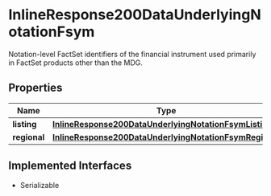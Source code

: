 

# InlineResponse200DataUnderlyingNotationFsym

Notation-level FactSet identifiers of the financial instrument used primarily in FactSet products other than the MDG.

## Properties

Name | Type | Description | Notes
------------ | ------------- | ------------- | -------------
**listing** | [**InlineResponse200DataUnderlyingNotationFsymListing**](InlineResponse200DataUnderlyingNotationFsymListing.md) |  |  [optional]
**regional** | [**InlineResponse200DataUnderlyingNotationFsymRegional**](InlineResponse200DataUnderlyingNotationFsymRegional.md) |  |  [optional]


## Implemented Interfaces

* Serializable


